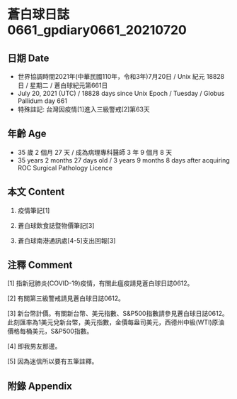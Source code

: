 [_metadata_:encoding]: - "utf-8"
[_metadata_:language]: - "zh-Hant-TW"
[_metadata_:fileformat]: - "markdown"
[_metadata_:MIME_type]: - "text/plain"
[_metadata_:markdown_version]: - "commonmark version 0.29"
[_metadata_:markdown_spec]: - "https://spec.commonmark.org/0.29/"

# 蒼白球日誌0661_gpdiary0661_20210720 #

## 日期 Date ##

* 世界協調時間2021年(中華民國110年，令和3年)7月20日 / Unix 紀元 18828 日 / 星期二 / 蒼白球紀元第661日
* July 20, 2021 (UTC) / 18828 days since Unix Epoch / Tuesday / Globus Pallidum day 661
* 特殊註記: 台灣因疫情[1]進入三級警戒[2]第63天

## 年齡 Age ##

* 35 歲 2 個月 27 天 / 成為病理專科醫師 3 年 9 個月 8 天
* 35 years 2 months 27 days old / 3 years 9 months 8 days after acquiring ROC Surgical Pathology Licence

## 本文 Content ##

1. 疫情筆記[1]

    
2. 蒼白球飲食誌暨物價筆記[3]

    
3. 蒼白球南港通訊處[4-5]支出回報[3]

    

## 注釋 Comment ##

[1] 指新冠肺炎(COVID-19)疫情，有關此瘟疫請見蒼白球日誌0612。


[2] 有關第三級警戒請見蒼白球日誌0612。


[3] 新台幣計價。有關新台幣、美元指數、S&P500指數請參見蒼白球日誌0612。此刻匯率為1美元兌新台幣，美元指數，金價每盎司美元，西德州中級(WTI)原油價格每桶美元，S&P500指數。


[4] 即我男友那邊。


[5] 因為迷信所以要有五筆註釋。



## 附錄 Appendix ##

